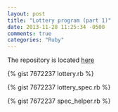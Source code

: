 ```yaml
---
layout: post
title: "Lottery program (part 1)"
date: 2013-11-28 11:25:34 -0500
comments: true
categories: "Ruby"
---
```


The repository is located [here](https://github.com/checkraiser/lottery_program)

{% gist 7672237 lottery.rb %}

{% gist 7672237 lottery_spec.rb %}

{% gist 7672237 spec_helper.rb %}
